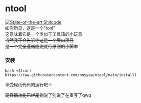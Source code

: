 # ntool
[![State-of-the-art Shitcode](https://img.shields.io/static/v1?label=State-of-the-art&message=Shitcode&color=7B5804)](https://github.com/trekhleb/state-of-the-art-shitcode)  
如你所见，这是一个"tool"  
这意味着它是一个类似于工具箱的小玩意  
~~当然我不会告诉你这是一个屎山项目~~  
~~是一个完全遵循能跑就行原则的小脚本~~  
### 安装
```
bash <$(curl https://raw.githubusercontent.com/nnyyaa/ntool/main/install)
```
~~享受屎山代码的运行吧！~~  

~~现容器功能已烂尾~~别说了别说了在重写了qwq
